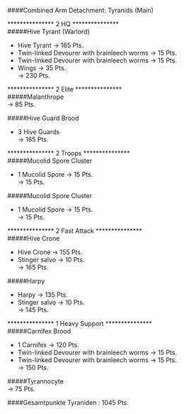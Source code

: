 ####Combined Arm Detachment: Tyranids (Main)  

*************** 2 HQ ***************  
#####Hive Tyrant (Warlord)  
 + Hive Tyrant -> 165 Pts.  
 + Twin-linked Devourer with brainleech worms -> 15 Pts.  
 + Twin-linked Devourer with brainleech worms -> 15 Pts.  
 + Wings -> 35 Pts.  
-> 230 Pts.  

*************** 2 Elite ***************  
#####Malanthrope  
-> 85 Pts.

#####Hive Guard Brood  
 + 3 Hive Guards  
-> 165 Pts.  
  
***************  2 Troops ***************  
#####Mucolid Spore Cluster  
 + 1 Mucolid Spore -> 15 Pts.  
-> 15 Pts.

#####Mucolid Spore Cluster  
 + 1 Mucolid Spore -> 15 Pts.  
-> 15 Pts.  

***************  2 Fast Attack ***************  
#####Hive Crone  
 + Hive Crone -> 155 Pts.  
 + Stinger salvo -> 10 Pts.  
-> 165 Pts.  

#####Harpy  
 + Harpy -> 135 Pts.  
 + Stinger salvo -> 10 Pts.  
-> 145 Pts.  

***************  1 Heavy Support ***************  
#####Carnifex Brood  
 + 1 Carnifex -> 120 Pts.  
 + Twin-linked Devourer with brainleech worms -> 15 Pts.  
 + Twin-linked Devourer with brainleech worms -> 15 Pts.  
-> 150 Pts.  

#####Tyrannocyte  
-> 75 Pts.

####Gesamtpunkte Tyraniden : 1045 Pts.
